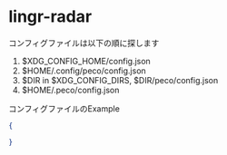 lingr-radar
===========
コンフィグファイルは以下の順に探します
1. $XDG\_CONFIG\_HOME/config.json
2. $HOME/.config/peco/config.json
3. $DIR in $XDG\_CONFIG\_DIRS, $DIR/peco/config.json
4. $HOME/.peco/config.json

コンフィグファイルのExample
```json
{

}
```
